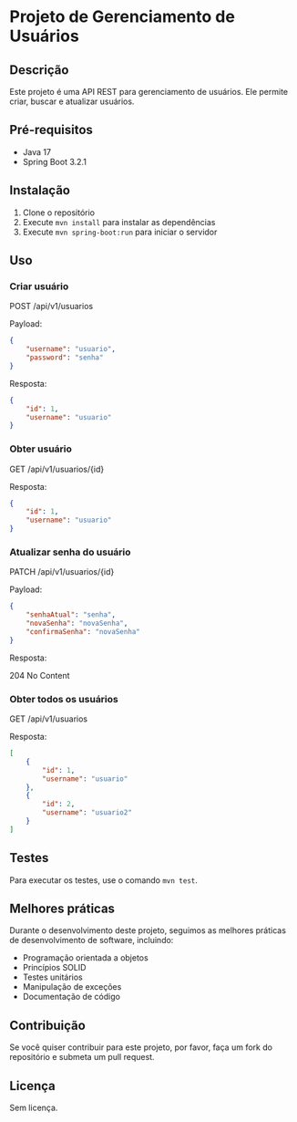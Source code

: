 
# Projeto de Gerenciamento de Usuários

## Descrição

Este projeto é uma API REST para gerenciamento de usuários. Ele permite criar, buscar e atualizar usuários.

## Pré-requisitos

- Java 17
- Spring Boot 3.2.1 

## Instalação

1. Clone o repositório
2. Execute `mvn install` para instalar as dependências
3. Execute `mvn spring-boot:run` para iniciar o servidor

## Uso

### Criar usuário

POST /api/v1/usuarios

Payload:

```json
{
    "username": "usuario",
    "password": "senha"
}
```

Resposta:

```json
{
    "id": 1,
    "username": "usuario"
}
```

### Obter usuário

GET /api/v1/usuarios/{id}

Resposta:

```json
{
    "id": 1,
    "username": "usuario"
}
```

### Atualizar senha do usuário

PATCH /api/v1/usuarios/{id}

Payload:

```json
{
    "senhaAtual": "senha",
    "novaSenha": "novaSenha",
    "confirmaSenha": "novaSenha"
}
```

Resposta:

204 No Content

### Obter todos os usuários

GET /api/v1/usuarios

Resposta:

```json
[
    {
        "id": 1,
        "username": "usuario"
    },
    {
        "id": 2,
        "username": "usuario2"
    }
]
```

## Testes

Para executar os testes, use o comando `mvn test`.

## Melhores práticas

Durante o desenvolvimento deste projeto, seguimos as melhores práticas de desenvolvimento de software, incluindo:

- Programação orientada a objetos
- Princípios SOLID
- Testes unitários
- Manipulação de exceções
- Documentação de código

## Contribuição

Se você quiser contribuir para este projeto, por favor, faça um fork do repositório e submeta um pull request.

## Licença

Sem licença.



